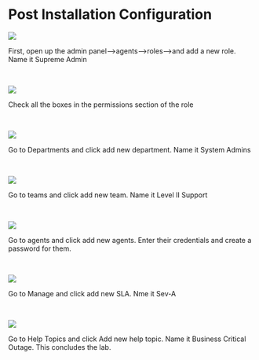 # Post Installation Configuration

<p>
<img src="https://i.imgur.com/snw8HQB.png"/>
</p>
<p>
First, open up the admin panel-->agents-->roles-->and add a new role. Name it Supreme Admin
</p>
<br />

<p>
<img src="https://i.imgur.com/x2TsYJE.png"/>
</p>
<p>
Check all the boxes in the permissions section of the role
</p>
<br />

<p>
<img src="https://i.imgur.com/egrBVR6.png"/>
</p>
<p>
Go to Departments and click add new department. Name it System Admins
</p>
<br />


<p>
<img src="https://i.imgur.com/5M3v0Ig.png"/>
</p>
<p>
Go to teams and click add new team. Name it Level II Support
</p>
<br />

<p>
<img src="https://i.imgur.com/GjeBSFF.png"/>
</p>
<p>
Go to agents and click add new agents. Enter their credentials and create a password for them.
</p>
<br />

<p>
<img src="https://i.imgur.com/O4tM9fz.png"/>
</p>
<p>
Go to Manage and click add new SLA. Nme it Sev-A
</p>
<br />

<p>
<img src="https://i.imgur.com/sycZ49j.png"/>
</p>
<p>
Go to Help Topics and click Add new help topic. Name it Business Critical Outage. This concludes the lab.
</p>
<br />
